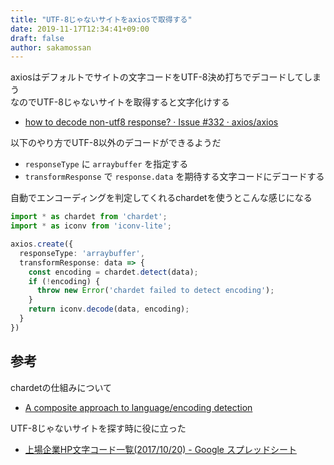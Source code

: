 ```yaml
---
title: "UTF-8じゃないサイトをaxiosで取得する"
date: 2019-11-17T12:34:41+09:00
draft: false
author: sakamossan
---
```


axiosはデフォルトでサイトの文字コードをUTF-8決め打ちでデコードしてしまう  
なのでUTF-8じゃないサイトを取得すると文字化けする

- [how to decode non-utf8 response? · Issue #332 · axios/axios](https://github.com/axios/axios/issues/332)

以下のやり方でUTF-8以外のデコードができるようだ

- `responseType` に `arraybuffer` を指定する
- `transformResponse` で `response.data` を期待する文字コードにデコードする

自動でエンコーディングを判定してくれるchardetを使うとこんな感じになる

```ts
import * as chardet from 'chardet';
import * as iconv from 'iconv-lite';

axios.create({
  responseType: 'arraybuffer',
  transformResponse: data => {
    const encoding = chardet.detect(data);
    if (!encoding) {
      throw new Error('chardet failed to detect encoding');
    }
    return iconv.decode(data, encoding);
  }
})
```


## 参考

chardetの仕組みについて

- [A composite approach to language/encoding detection](https://www-archive.mozilla.org/projects/intl/universalcharsetdetection)

UTF-8じゃないサイトを探す時に役に立った

- [上場企業HP文字コード一覧(2017/10/20) - Google スプレッドシート](https://docs.google.com/spreadsheets/d/1Z_rR1UvpQnvf75DPBLP7LByXSIavT-mBdBmFegbeB4w/edit#gid=972298121)
